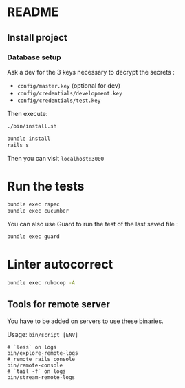 # README

## Install project

### Database setup

Ask a dev for the 3 keys necessary to decrypt the secrets :

- `config/master.key` (optional for dev)
- `config/credentials/development.key`
- `config/credentials/test.key`

Then execute:

```sh
./bin/install.sh
```

```sh
bundle install
rails s
```

Then you can visit `localhost:3000`

# Run the tests

```sh
bundle exec rspec
bundle exec cucumber
```

You can also use Guard to run the test of the last saved file :

```sh
bundle exec guard
```

# Linter autocorrect

```sh
bundle exec rubocop -A
```

## Tools for remote server

You have to be added on servers to use these binaries.

Usage: `bin/script [ENV]`

```
# `less` on logs
bin/explore-remote-logs
# remote rails console
bin/remote-console
# `tail -f` on logs
bin/stream-remote-logs
```

